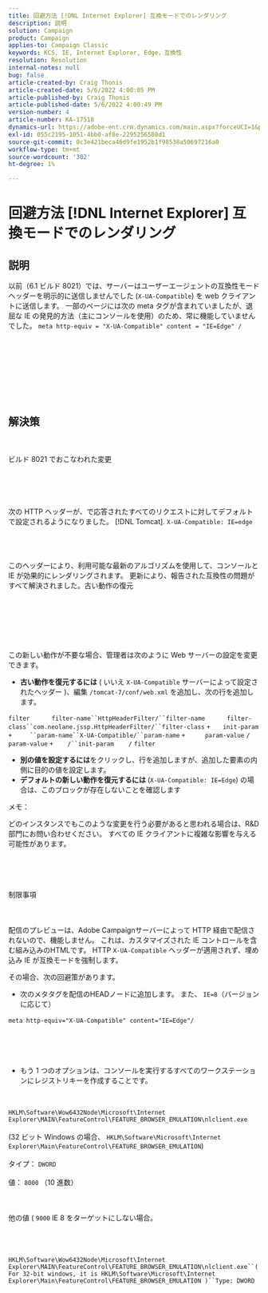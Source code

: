 ```yaml
---
title: 回避方法 [!DNL Internet Explorer] 互換モードでのレンダリング
description: 説明
solution: Campaign
product: Campaign
applies-to: Campaign Classic
keywords: KCS, IE, Internet Explorer, Edge，互換性
resolution: Resolution
internal-notes: null
bug: false
article-created-by: Craig Thonis
article-created-date: 5/6/2022 4:00:05 PM
article-published-by: Craig Thonis
article-published-date: 5/6/2022 4:00:49 PM
version-number: 4
article-number: KA-17518
dynamics-url: https://adobe-ent.crm.dynamics.com/main.aspx?forceUCI=1&pagetype=entityrecord&etn=knowledgearticle&id=71e22f95-55cd-ec11-a7b5-6045bd00d4f5
exl-id: 055c2195-1051-4bb0-af8e-2295256508d1
source-git-commit: 0c3e421beca46d9fe1952b1f98538a50697216a0
workflow-type: tm+mt
source-wordcount: '302'
ht-degree: 1%

---
```


# 回避方法 [!DNL Internet Explorer] 互換モードでのレンダリング

## 説明


以前（6.1 ビルド 8021）では、サーバーはユーザーエージェントの互換性モードヘッダーを明示的に送信しませんでした (`X-UA-Compatible`) を web クライアントに送信します。 一部のページには次の meta タグが含まれていましたが、退屈な IE の発見的方法（主にコンソールを使用）のため、常に機能していませんでした。
`meta http-equiv = "X-UA-Compatible" content = "IE=Edge" /`<br><br><br> <br><br><br> <br><br><br>

## 解決策

<br><br>ビルド 8021 でおこなわれた変更<br><br><br><br> <br><br>
次の HTTP ヘッダーが、で応答されたすべてのリクエストに対してデフォルトで設定されるようになりました。 [!DNL Tomcat].
`X-UA-Compatible: IE=edge`<br><br><br> <br><br>
このヘッダーにより、利用可能な最新のアルゴリズムを使用して、コンソールと IE が効果的にレンダリングされます。 更新により、報告された互換性の問題がすべて解決されました。古い動作の復元
<br><br><br><br> <br><br> <br><br>
この新しい動作が不要な場合、管理者は次のように Web サーバーの設定を変更できます。

- <b>古い動作を復元するには</b> ( いいえ `X-UA-Compatible` サーバーによって設定されたヘッダー )、編集 `/tomcat-7/conf/web.xml` を追加し、次の行を追加します。

```filter``` `     ` ```filter-name``HttpHeaderFilter/``filter-name``` `     ` ```filter-class``com.neolane.jssp.HttpHeaderFilter/``filter-class``` `+   ` `init-param` ```+     ``param-name``X-UA-Compatible/``param-name``` `+     ` `param-value` `/` `param-value` ```+    /``init-param``` `   ` `/` `filter`  
- <b>別の値を設定するには</b>をクリックし、行を追加しますが、追加した要素の内側に目的の値を設定します。
- <b>デフォルトの新しい動作を復元するには </b>(`X-UA-Compatible: IE=Edge`) の場合は、このブロックが存在しないことを確認します


メモ：

どのインスタンスでもこのような変更を行う必要があると思われる場合は、R&amp;D 部門にお問い合わせください。 すべての IE クライアントに複雑な影響を与える可能性があります。


<br><br><br><br>制限事項<br><br> <br><br>
配信のプレビューは、Adobe Campaignサーバーによって HTTP 経由で配信されないので、機能しません。 これは、カスタマイズされた IE コントロールを含む組み込みのHTMLです。 HTTP `X-UA-Compatible` ヘッダーが適用されず、埋め込み IE が互換モードを強制します。

その場合、次の回避策があります。

- 次のメタタグを配信のHEADノードに追加します。 また、 `IE=8`（バージョンに応じて）

`meta http-equiv="X-UA-Compatible" content="IE=Edge"/` <br><br><br><br> 
- もう 1 つのオプションは、コンソールを実行するすべてのワークステーションにレジストリキーを作成することです。

<br><br>`HKLM\Software\Wow6432Node\Microsoft\Internet Explorer\MAIN\FeatureControl\FEATURE_BROWSER_EMULATION\nlclient.exe`<br><br>(32 ビット Windows の場合、 `HKLM\Software\Microsoft\Internet Explorer\Main\FeatureControl\FEATURE_BROWSER_EMULATION`)<br><br>タイプ： `DWORD`<br><br>値： `8000` （10 進数）<br><br> <br><br>他の値 ( `9000` IE 8 をターゲットにしない場合。<br><br> <br><br><br>`HKLM\Software\Wow6432Node\Microsoft\Internet Explorer\MAIN\FeatureControl\FEATURE_BROWSER_EMULATION\nlclient.exe``(For 32-bit windows, it is HKLM\Software\Microsoft\Internet Explorer\Main\FeatureControl\FEATURE_BROWSER_EMULATION )``Type: DWORD`<br><br><br><br><br><br>
